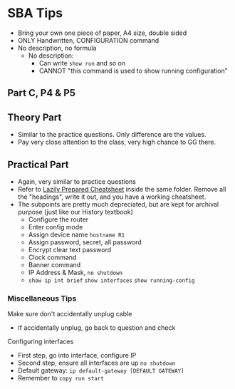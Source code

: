 # SBA Tips

- Bring your own one piece of paper, A4 size, double sided
- ONLY Handwritten, CONFIGURATION command
- No description, no formula
  - No description:
    - Can write `show run`  and so on
    - CANNOT "this command is used to show running configuration"

## Part C, P4 & P5

## Theory Part

- Similar to the practice questions. Only difference are the values.
- Pay very close attention to the class, very high chance to GG there.

## Practical Part

- Again, very similar to practice questions
- Refer to [Lazily Prepared Cheatsheet](./lazily-prepared-cheatsheet-that-will-get-teared-off.rtf) inside the same folder. Remove all the "headings", write it out, and you have a working cheatsheet.
- The subpoints are pretty much depreciated, but are kept for archival purpose (just like our History textbook)
  - Configure the router
  - Enter config mode
  - Assign device name `hostname R1`
  - Assign password, secret, all password
  - Encrypt clear text password
  - Clock command
  - Banner command
  - IP Address & Mask, `no shutdown`
  - `show ip int brief` `show interfaces` `show running-config`

### Miscellaneous Tips

Make sure don't accidentally unplug cable

- If accidentally unplug, go back to question and check

Configuring interfaces

- First step, go into interface, configure IP
- Second step, ensure all interfaces are up `no shutdown`
- Default gateway: `ip default-gateway [DEFAULT GATEWAY]`
- Remember to `copy run start`